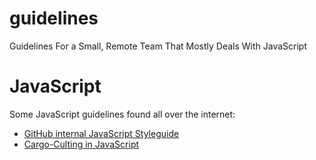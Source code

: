 guidelines
==========

Guidelines For a Small, Remote Team That Mostly Deals With JavaScript

# JavaScript

Some JavaScript guidelines found all over the internet:

- [GitHub internal JavaScript Styleguide](https://github.com/styleguide/javascript)
- [Cargo-Culting in JavaScript](http://net.tutsplus.com/tutorials/javascript-ajax/cargo-culting-in-javascript/)
